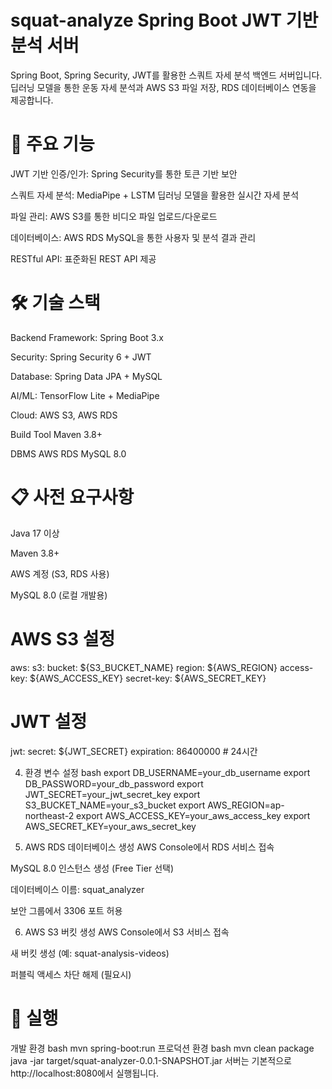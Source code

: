 # squat-analyze Spring Boot JWT 기반 분석 서버
Spring Boot, Spring Security, JWT를 활용한 스쿼트 자세 분석 백엔드 서버입니다. 딥러닝 모델을 통한 운동 자세 분석과 AWS S3 파일 저장, RDS 데이터베이스 연동을 제공합니다.

# 🚀 주요 기능
JWT 기반 인증/인가: Spring Security를 통한 토큰 기반 보안

스쿼트 자세 분석: MediaPipe + LSTM 딥러닝 모델을 활용한 실시간 자세 분석

파일 관리: AWS S3를 통한 비디오 파일 업로드/다운로드

데이터베이스: AWS RDS MySQL을 통한 사용자 및 분석 결과 관리

RESTful API: 표준화된 REST API 제공

# 🛠️ 기술 스택
Backend
Framework: Spring Boot 3.x

Security: Spring Security 6 + JWT

Database: Spring Data JPA + MySQL

AI/ML: TensorFlow Lite + MediaPipe

Cloud: AWS S3, AWS RDS

Build Tool
Maven 3.8+

DBMS
AWS RDS MySQL 8.0

# 📋 사전 요구사항
Java 17 이상

Maven 3.8+

AWS 계정 (S3, RDS 사용)

MySQL 8.0 (로컬 개발용)

# AWS S3 설정
aws:
  s3:
    bucket: ${S3_BUCKET_NAME}
    region: ${AWS_REGION}
    access-key: ${AWS_ACCESS_KEY}
    secret-key: ${AWS_SECRET_KEY}

# JWT 설정
jwt:
  secret: ${JWT_SECRET}
  expiration: 86400000 # 24시간

4. 환경 변수 설정
bash
export DB_USERNAME=your_db_username
export DB_PASSWORD=your_db_password
export JWT_SECRET=your_jwt_secret_key
export S3_BUCKET_NAME=your_s3_bucket
export AWS_REGION=ap-northeast-2
export AWS_ACCESS_KEY=your_aws_access_key
export AWS_SECRET_KEY=your_aws_secret_key

5. AWS RDS 데이터베이스 생성
AWS Console에서 RDS 서비스 접속

MySQL 8.0 인스턴스 생성 (Free Tier 선택)

데이터베이스 이름: squat_analyzer

보안 그룹에서 3306 포트 허용

6. AWS S3 버킷 생성
AWS Console에서 S3 서비스 접속

새 버킷 생성 (예: squat-analysis-videos)

퍼블릭 액세스 차단 해제 (필요시)

# 🚀 실행
개발 환경
bash
mvn spring-boot:run
프로덕션 환경
bash
mvn clean package
java -jar target/squat-analyzer-0.0.1-SNAPSHOT.jar
서버는 기본적으로 http://localhost:8080에서 실행됩니다.

